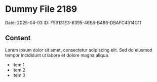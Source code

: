 # Dummy File 2189

Date: 2025-04-03
ID: F59131E3-6395-46E8-B486-DBAFC4314C11

## Content

Lorem ipsum dolor sit amet, consectetur adipiscing elit.
Sed do eiusmod tempor incididunt ut labore et dolore magna aliqua.

* Item 1
* Item 2
* Item 3

